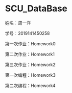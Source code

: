 # SCU_DataBase

姓名：周一洋

学号：2019141450258


第一次作业：Homework0

第二次作业：Homework1

第三次作业：Homework2

第一次编程：Homework3

第二次编程：Homework4
